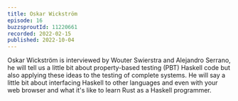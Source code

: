 ```yaml
---
title: Oskar Wickström
episode: 16
buzzsproutId: 11220661
recorded: 2022-02-15
published: 2022-10-04
---
```

Oskar Wickström is interviewed by Wouter Swierstra and Alejandro Serrano, he
will tell us a little bit about property-based testing (PBT) Haskell code but
also applying these ideas to the testing of complete systems. He will say a
little bit about interfacing Haskell to other languages and even with your web
browser and what it's like to learn Rust as a Haskell programmer.
